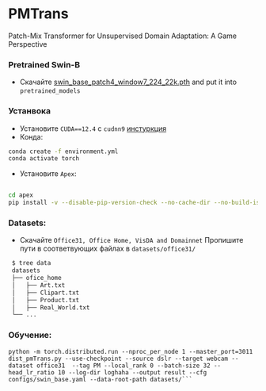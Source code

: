 # PMTrans
Patch-Mix Transformer for Unsupervised Domain Adaptation: A Game Perspective

### Pretrained Swin-B

- Скачайте [swin_base_patch4_window7_224_22k.pth](https://github.com/SwinTransformer/storage/releases/download/v1.0.0/swin_base_patch4_window7_224_22k.pth) and put it into `pretrained_models`
  

### Устанвока
- Установите `CUDA==12.4` с `cudnn9` [инстуркция](https://docs.nvidia.com/cuda/cuda-installation-guide-linux/index.html)
- Конда:
```bash
conda create -f environment.yml
conda activate torch
```
- Установите `Apex`:

```bash

cd apex
pip install -v --disable-pip-version-check --no-cache-dir --no-build-isolation --global-option="--cpp_ext" --global-option="--cuda_ext" ./
```

### Datasets:

- Скачайте `Office31, Office Home, VisDA and Domainnet` Пропишите пути в соответвующих файлах в `datasets/office31/`

 ```bash
  $ tree data
  datasets
  ├── ofice_home
  │   ├── Art.txt
  │   ├── Clipart.txt
  │   ├── Product.txt
  │   ├── Real_World.txt
  └── ...
  ```   

### Обучение:
```
python -m torch.distributed.run --nproc_per_node 1 --master_port=3011 dist_pmTrans.py --use-checkpoint --source dslr --target webcam --dataset office31  --tag PM --local_rank 0 --batch-size 32 --head_lr_ratio 10 --log-dir loghaha --output result --cfg configs/swin_base.yaml --data-root-path datasets/```
